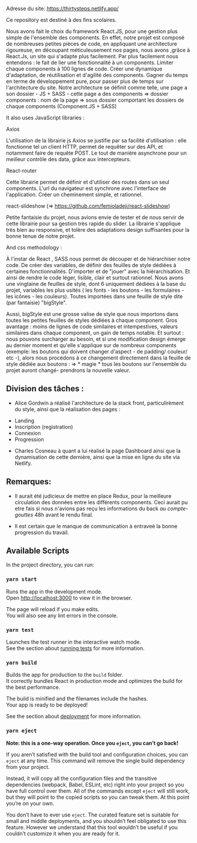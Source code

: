 Adresse du site: https://thirtysteps.netlify.app/

Ce repository est destiné à des fins scolaires.

Nous avons fait le choix du framework React.JS, pour une gestion plus simple de l'ensemble des components. En effet, notre projet est composé de nombreuses petites pièces de code, en appliquant une architecture rigoureuse, en découpant méticuleusement nos pages, nous avons ,grâce à React.Js, un site qui s'adapte plus facilement. Par plus facilement nous entendons : le fait de lier une fonctionnalité à un components. Limiter chaque components à 100 lignes de code. Créer une dynamique d'adaptation, de réutilisation et d'agilité des components. Gagner du temps en terme de développement pure, pour passer plus de temps sur l'architecture du site. Notre architecture se définit comme telle, une page a son dossier - JS + SASS - cette page a des components => dossier components : nom de la page => sous dossier comportant les dossiers de chaque components (Component.JS + SASS)

It also uses JavaScript libraries :

Axios

L'utilisation de la librairie js Axios se justifie par sa facilité d'utilisation : elle fonctionne tel un client HTTP, permet de requêter sur des API, et notamment faire de requête POST. Le tout de manière asynchrone pour un meilleur contrôle des data, grâce aux intercepteurs.

React-router

Cette librairie permet de définir et d'utiliser des routes dans un seul components. L'url du navigateur est synchrone avec l'interface de l'application. Créer un cheminement simple, et rationnel.

react-slideshow (=> https://github.com/femioladeji/react-slideshow)

Petite fantaisie du projet, nous avions envie de tester et de nous servir de cette librairie pour sa gestion très rapide du slider. La librairie s'applique très bien au responsive, et tolère des adaptations design suffisantes pour la bonne tenue de notre projet.

And css methodology :

À l'instar de React , SASS nous permet de découper et de hiérarchiser notre code. De créer des variables, de définir des feuilles de style dédiées à certaines fonctionnalités. D'importer et de "jouer" avec la hiérarchisation. Et ainsi de rendre le code léger, lisible, clair et surtout rationnel. Nous avons une vingtaine de feuilles de style, dont 6 uniquement dédiées à la base du projet, variables les plus usités ( les fonts - les boutons - les formulaires - les icônes - les couleurs). Toutes importées dans une feuille de style dite (par fantaisie) "bigStyle".

Aussi, bigStyle est une grosse valise de style que nous importons dans toutes les petites feuilles de styles dédiées à chaque component. Gros avantage : moins de lignes de code similaires et intempestives, valeurs similaires dans chaque component, un gain de temps notable. Et surtout : nous pouvons surcharger au besoin, et si une modification design émerge au dernier moment et qu'elle s'applique sur de nombreux components (exemple: les boutons qui doivent changer d'aspect - de padding/ couleur/ etc -), alors nous procédons à ce changement directement dans la feuille de style dédiée aux boutons : => * magie * tous les boutons sur l'ensemble du projet auront changé- prendrons la nouvelle valeur.

## Division des tâches :

- Alice Gordwin a réalisé l'architecture de la stack front, particulirèment du style, 
ainsi que la  réalisation des pages :
* Landing
* Inscription (registration) 
* Connexion 
* Progression 

- Charles Cosneau à quant a lui réalisé la page Dashboard ainsi que la dynamisation de cette dernière, ainsi que la mise en ligne du site via Netlify.

## Remarques:
* Il aurait été judicieux de mettre en place Redux, pour la meilleure circulation des données entre les différents components. Ceci aurait pu etre fais si nous n'avions pas reçu les informations du back *au compte-gouttes* 48h avant le rendu final.

* Il est certain que le manque de communication à entraveé la bonne progression du travail.

## Available Scripts

In the project directory, you can run:

### `yarn start`

Runs the app in the development mode.<br />
Open [http://localhost:3000](http://localhost:3000) to view it in the browser.

The page will reload if you make edits.<br />
You will also see any lint errors in the console.

### `yarn test`

Launches the test runner in the interactive watch mode.<br />
See the section about [running tests](https://facebook.github.io/create-react-app/docs/running-tests) for more information.

### `yarn build`

Builds the app for production to the `build` folder.<br />
It correctly bundles React in production mode and optimizes the build for the best performance.

The build is minified and the filenames include the hashes.<br />
Your app is ready to be deployed!

See the section about [deployment](https://facebook.github.io/create-react-app/docs/deployment) for more information.

### `yarn eject`

**Note: this is a one-way operation. Once you `eject`, you can’t go back!**

If you aren’t satisfied with the build tool and configuration choices, you can `eject` at any time. This command will remove the single build dependency from your project.

Instead, it will copy all the configuration files and the transitive dependencies (webpack, Babel, ESLint, etc) right into your project so you have full control over them. All of the commands except `eject` will still work, but they will point to the copied scripts so you can tweak them. At this point you’re on your own.

You don’t have to ever use `eject`. The curated feature set is suitable for small and middle deployments, and you shouldn’t feel obligated to use this feature. However we understand that this tool wouldn’t be useful if you couldn’t customize it when you are ready for it.

